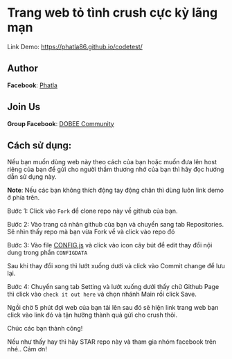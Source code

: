 # Trang web tỏ tình crush cực kỳ lãng mạn

Link Demo: https://phatla86.github.io/codetest/

## Author

**Facebook**: <a href="https://www.fb.com/Phatla8888">Phatla</a>

## Join Us

**Group Facebook**: <a href="https://fb.com/groups/dobeeteam.community">DOBEE Community</a>

## Cách sử dụng:

Nếu bạn muốn dùng web này theo cách của bạn hoặc muốn đưa lên host riêng của bạn để gửi cho người thầm thương nhớ của bạn thì hãy đọc hướng dẫn sử dụng này.

**Note**: Nếu các bạn không thích động tay động chân thì dùng luôn link demo ở phía trên.

Bước 1: Click vào `Fork` để clone repo này về github của bạn.

Bước 2: Vào trang cá nhân github của bạn và chuyển sang tab Repositories. Sẽ nhìn thấy repo mà bạn vừa Fork về và click vào repo đó

Bước 3: Vào file <a href="./CONFIG.js" >CONFIG.js</a> và click vào icon cây bút để edit thay đổi nội dung trong phần `CONFIGDATA`

Sau khi thay đổi xong thì lướt xuống dưới và click vào Commit change để lưu lại.

Bước 4: Chuyển sang tab Setting và lướt xuống dưới thấy chữ Github Page thì click vào `check it out here` và chọn nhánh Main rồi click Save.

Ngồi chờ 5 phút đợi web của bạn tải lên sau đó sẽ hiện link trang web bạn click vào link đó và tận hưởng thành quả gửi cho crush thôi.

Chúc các bạn thành công!

Nếu như thấy hay thì hãy STAR repo này và tham gia nhóm facebook trên nhé.. Cảm ơn!
